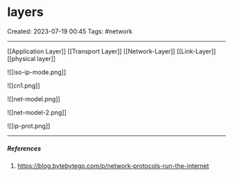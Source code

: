 # layers
Created: 2023-07-19 00:45
Tags: #network 
____
[[Application Layer]]
[[Transport Layer]]
[[Network-Layer]]
[[Link-Layer]]
[[physical layer]]

![[iso-ip-mode.png]]


![[cn1.png]]


![[net-model.png]]


![[net-model-2.png]]

![[ip-prot.png]]
_____
##### References
1. https://blog.bytebytego.com/p/network-protocols-run-the-internet


